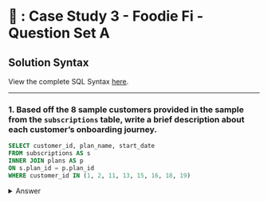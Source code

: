 # 🍎 : Case Study 3 - Foodie Fi - Question Set A

## Solution Syntax
View the complete SQL Syntax [here](https://github.com/JayKim-Analytics/8-week-SQL-Challenge/blob/main/Case%20Study%203%20-%20Foodie%20Fi/SQL%20Syntax/A%20-%20Customer%20Journey.sql).

***

### 1. Based off the 8 sample customers provided in the sample from the ```subscriptions``` table, write a brief description about each customer’s onboarding journey.

```sql
SELECT customer_id, plan_name, start_date
FROM subscriptions AS s
INNER JOIN plans AS p
ON s.plan_id = p.plan_id
WHERE customer_id IN (1, 2, 11, 13, 15, 16, 18, 19)
```



<details>
	<summary> Answer </summary>

* Customer 1: Began trial account on August 1st, enjoyed Foodie-Fi so much they upgraded to a basic monthly subscription once their trial ended.
* Customer 2: Began trial account on Sept 20th. Enjoyed Foodie-Fi so mcuh that they decided to commit to a pro-annual subscripton once their trial ended.
* Customer 11: Began trial on Nov. 11th. Decided that Foodie-Fi was not enjoyment worth the money to them, and cancelled once their free trial ended.
* Customer 13: Began trial account on Dec. 15th. Upgraded to a basic monthly account once their trial ended. Upgraded their basic subscription to the pro monthly 3 months later.
* Customer 15: Began trial account on March 17th. Upgraded to a pro monthly account after their trial. Then decided they had seen enough and ended their subscription about a month later.
* Customer 16: Began trial account on May 31st. Upgraded to a basical monthly after their trial ended. Then love the service so much, they upgraded to a pro annual account after 4 months of subscription.
* Customer 18: Began trial account on July 6th. Upgraded to a pro monthly after their trial ended.
* Customer 19: Began trial on June 22nd. Upgraded to a pro monthly after theit trial ended. Loved the service so much they upgrade to an annual subscription after 2 months.
  
</details>
